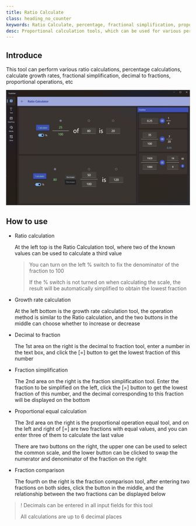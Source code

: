 ```yaml
---
title: Ratio Calculate
class: heading_no_counter
keywords: Ratio Calculate, percentage, fractional simplification, proportional, growth rate
desc: Proportional calculation tools, which can be used for various percentage calculations, proportion and growth rate calculations, fraction simplification, decimal to fraction, etc
---
```


## Introduce

This tool can perform various ratio calculations, percentage calculations, calculate growth rates, fractional simplification, decimal to fractions, proportional operations, etc

![](../../assets/images/ToolsSet/TSNRatio.png)

## How to use

* Ratio calculation
  
  At the left top is the Ratio Calculation tool, where two of the known values can be used to calculate a third value
   
  > You can turn on the left % switch to fix the denominator of the fraction to 100
  >
  > If the % switch is not turned on when calculating the scale, the result will be automatically simplified to obtain the lowest fraction

* Growth rate calculation
  
  At the left bottom is the growth rate calculation tool, the operation method is similar to the Ratio calculation, and the two buttons in the middle can choose whether to increase or decrease

* Decimal to fraction
  
  The 1st area on the right is the decimal to fraction tool, enter a number in the text box, and click the [=] button to get the lowest fraction of this number

* Fraction simplification

  The 2nd area on the right is the fraction simplification tool. Enter the fraction to be simplified on the left, click the [=] button to get the lowest fraction of this number, and the decimal corresponding to this fraction will be displayed on the bottom

* Proportional equal calculation
   
  The 3rd area on the right is the proportional operation equal tool, and on the left and right of [=] are two fractions with equal values, and you can enter three of them to calculate the last value

  There are two buttons on the right, the upper one can be used to select the common scale, and the lower button can be clicked to swap the numerator and denominator of the fraction on the right 

* Fraction comparison
  
  The fourth on the right is the fraction comparison tool, after entering two fractions on both sides, click the button in the middle, and the relationship between the two fractions can be displayed below

>! Decimals can be entered in all input fields for this tool
>
> All calculations are up to 6 decimal places
